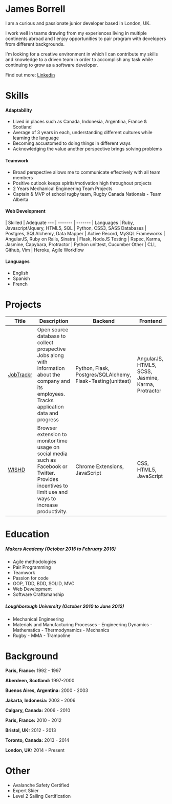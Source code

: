 James Borrell
=============
I am a curious and passionate junior developer based in London, UK.

I work well in teams drawing from my experiences living in multiple continents abroad and I enjoy opportunities to pair program with developers from different backgrounds.

I'm looking for a creative environment in which I can contribute my skills and knowledge to a driven team in order to accomplish any task while continuing to grow as a software developer.

Find out more: [Linkedin](https://uk.linkedin.com/in/james-borrell-2281b1116)

Skills
======
#### Adaptability
 - Lived in places such as Canada, Indonesia, Argentina, France & Scotland
 - Average of 3 years in each, understanding different cultures while learning the language
 - Becoming accustomed to doing things in different ways
 - Acknowledging the value another perspective brings solving problems

#### Teamwork
 - Broad perspective allows me to communicate effectively with all team members
 - Positive outlook keeps spirits/motivation high throughout projects
 - 2 Years Mechanical Engineering Team Projects
 - Captain & MVP of school rugby team, Rugby Canada Nationals - Team Alberta

#### Web Development
 | Skilled | Adequate
--- | ------- | ------- |
Languages | Ruby, Javascript/Jquery, HTML5, SQL | Python, CSS3, SASS
Databases | Postgres, SQLAlchemy, Data Mapper | Active Record, MySQL
Frameworks | AngularJS, Ruby on Rails, Sinatra | Flask, NodeJS
Testing | Rspec, Karma, Jasmine, Capybara, Protractor | Python unittest, Cucumber
Other | CLI, Github, Vim | Heroku, Agile Workflow

#### Languages

 - English
 - Spanish
 - French

 Projects
 =========
 Title | Description | Backend | Frontend
 ----- | ----------- | ------- | --------
 [JobTrackr](https://github.com/JBorrell/Job_Trackr.git) | Open source database to collect prospective Jobs along with information about the company and its employees. Tracks application data and progress | Python, Flask, Postgres/SQLAlchemy, Flask-Testing(unittest) | AngularJS, HTML5, SCSS, Jasmine, Karma, Protractor
 [WISHD](https://github.com/JBorrell/WISHD.git) | Browser extension to monitor time usage on social media such as Facebook or Twitter. Provides incentives to limit use and ways to increase productivity. | Chrome Extensions, JavaScript | CSS, HTML5, JavaScript

Education
=========

##### **Makers Academy** (October 2015 to February 2016)

- Agile methodologies
- Pair Programming
- Teamwork
- Passion for code
- OOP, TDD, BDD, SOLID, MVC
- Web Development
- Software Craftsmanship

##### **Loughborough University** (October 2010 to June 2012)

- Mechanical Engineering
- Materials and Manufacturing Processes - Engineering Dynamics - Mathematics - Thermodynamics - Mechanics
- Rugby - MMA - Trampoline

Background
==========

**Paris, France:** 1992 - 1997

**Aberdeen, Scotland:** 1997-2000

**Buenos Aires, Argentina:** 2000 - 2003

**Jakarta, Indonesia:** 2003 - 2006

**Calgary, Canada:** 2006 - 2010

**Paris, France:** 2010 - 2012

**Bristol, UK:** 2012 - 2013

**Toronto, Canada:** 2013 - 2014

**London, UK:** 2014 - Present

Other
======
- Avalanche Safety Certified
- Expert Skier
- Level 2 Sailing Certification
